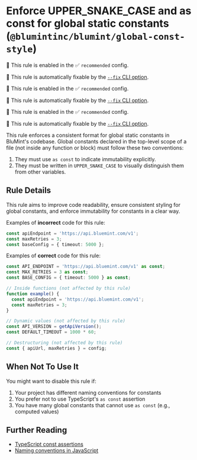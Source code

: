 # Enforce UPPER_SNAKE_CASE and as const for global static constants (`@blumintinc/blumint/global-const-style`)

💼 This rule is enabled in the ✅ `recommended` config.

🔧 This rule is automatically fixable by the [`--fix` CLI option](https://eslint.org/docs/latest/user-guide/command-line-interface#--fix).

<!-- end auto-generated rule header -->

💼 This rule is enabled in the ✅ `recommended` config.

🔧 This rule is automatically fixable by the [`--fix` CLI option](https://eslint.org/docs/latest/user-guide/command-line-interface#--fix).

<!-- end auto-generated rule header -->

💼 This rule is enabled in the ✅ `recommended` config.

🔧 This rule is automatically fixable by the [`--fix` CLI option](https://eslint.org/docs/latest/user-guide/command-line-interface#--fix).

<!-- end auto-generated rule header -->

This rule enforces a consistent format for global static constants in BluMint's codebase. Global constants declared in the top-level scope of a file (not inside any function or block) must follow these two conventions:

1. They must use `as const` to indicate immutability explicitly.
2. They must be written in `UPPER_SNAKE_CASE` to visually distinguish them from other variables.

## Rule Details

This rule aims to improve code readability, ensure consistent styling for global constants, and enforce immutability for constants in a clear way.

Examples of **incorrect** code for this rule:

```ts
const apiEndpoint = 'https://api.bluemint.com/v1';
const maxRetries = 3;
const baseConfig = { timeout: 5000 };
```

Examples of **correct** code for this rule:

```ts
const API_ENDPOINT = 'https://api.bluemint.com/v1' as const;
const MAX_RETRIES = 3 as const;
const BASE_CONFIG = { timeout: 5000 } as const;

// Inside functions (not affected by this rule)
function example() {
  const apiEndpoint = 'https://api.bluemint.com/v1';
  const maxRetries = 3;
}

// Dynamic values (not affected by this rule)
const API_VERSION = getApiVersion();
const DEFAULT_TIMEOUT = 1000 * 60;

// Destructuring (not affected by this rule)
const { apiUrl, maxRetries } = config;
```

## When Not To Use It

You might want to disable this rule if:

1. Your project has different naming conventions for constants
2. You prefer not to use TypeScript's `as const` assertion
3. You have many global constants that cannot use `as const` (e.g., computed values)

## Further Reading

- [TypeScript const assertions](https://www.typescriptlang.org/docs/handbook/release-notes/typescript-3-4.html#const-assertions)
- [Naming conventions in JavaScript](https://github.com/airbnb/javascript#naming-conventions)
